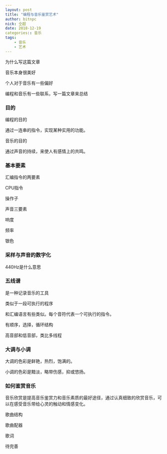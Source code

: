 ```yaml
---
layout: post
title: "编程与音乐鉴赏艺术"
author: bitnpc
nick: 仝超
date: 2018-12-19
categories:: 音乐
tags: 
    - 音乐
    - 艺术
---  
```


为什么写这篇文章

音乐本身很美好

个人对于音乐有一些偏好

编程和音乐有一些联系，写一篇文章来总结

### 目的
编程的目的

通过一连串的指令，实现某种实用的功能。

音乐的目的

通过声音的持续，来使人有感情上的共鸣。

### 基本要素
汇编指令的两要素

CPU指令

操作子

声音三要素

响度

频率

银色

### 采样与声音的数字化
440Hz是什么意思

### 五线谱
是一种记录音乐的工具

类似于一段可执行的程序

和汇编语言有些类似。每个音符代表一个可执行的指令。

有顺序，选择，循环结构

高音部和低音部，类比多线程

### 大调与小调
大调的色彩是鲜艳，热烈，饱满的。

小调的色彩是黯淡，略带伤感，抑或悠扬。

### 如何鉴赏音乐
音乐欣赏是提高音乐鉴赏力和音乐素质的最好途径，通过认真细致的欣赏音乐，可以在感受音乐带给心灵的触动和情感变化。

歌曲结构

歌曲配器

歌词

待完善